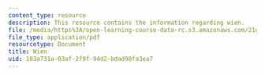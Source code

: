 ```yaml
---
content_type: resource
description: This resource contains the information regarding wien.
file: /media/https%3A/open-learning-course-data-rc.s3.amazonaws.com/21g-401-german-i-fall-2008/103a731a03af2f9f94d2bdad98fa3ea7_MIT21G_401F08_group3.pdf
file_type: application/pdf
resourcetype: Document
title: Wien
uid: 103a731a-03af-2f9f-94d2-bdad98fa3ea7
---
```

